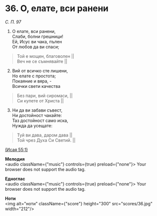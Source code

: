 # 36. О, елате, вси ранени  

*С. П. 97*  

1. О елате, вси ранени,  
Слаби, болни грешници!  
Ей, Исус ви чака, пълен  
От любов да ви спаси;  

> Той е мощен, благоволен ||  
> Веч не се съмнявайте ||  

2. Вий от всичко сте лишени,  
Но елате с простота;  
Покаяние и вяра, -  
Всички свети качества  

> Без пари, вий сиромаси, ||  
> Си купете от Христа ||  

3. Ни да ви забави съвест,  
Ни достойност чакайте:  
Таз достойност само иска,  
Нужда да усещате:  

> Туй ви дава, даром дава ||  
> Той чрез Духа Си Светий. ||  

[(Исая 55:1)](http://biblia.bg/index.php?k=23&g=55&s=1)  

__Мелодия__  
<audio className={"music"} controls={true} preload={"none"}><source src="mp3/36.mp3" type="audio/mpeg"/>
Your browser does not support the audio tag.
</audio>  

__Едноглас__  
<audio className={"music"} controls={true} preload={"none"}><source src="transp/36.mp3" type="audio/mpeg"/>
Your browser does not support the audio tag.
</audio>  

__Ноти__  
<img alt="ноти" className={"score"} height="300" src="scores/36.jpg" width="212"/>
